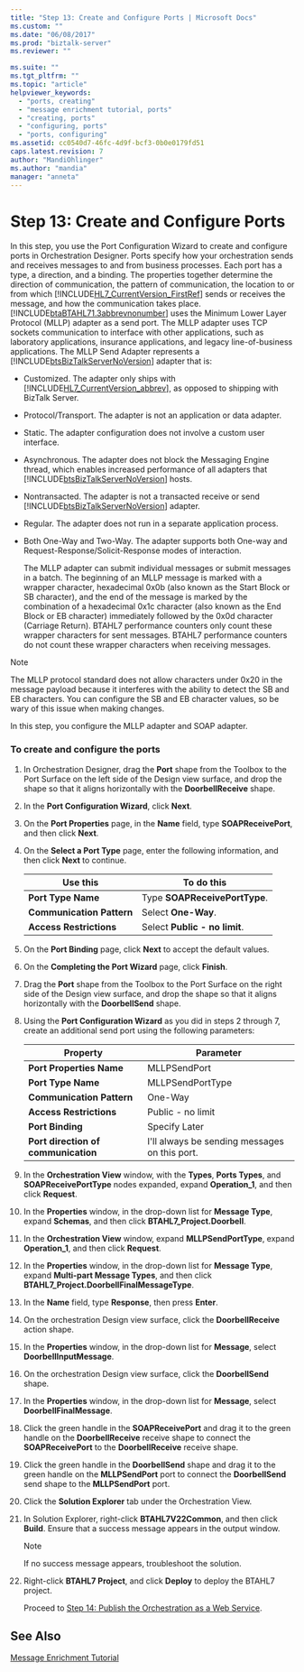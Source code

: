 ```yaml
---
title: "Step 13: Create and Configure Ports | Microsoft Docs"
ms.custom: ""
ms.date: "06/08/2017"
ms.prod: "biztalk-server"
ms.reviewer: ""

ms.suite: ""
ms.tgt_pltfrm: ""
ms.topic: "article"
helpviewer_keywords: 
  - "ports, creating"
  - "message enrichment tutorial, ports"
  - "creating, ports"
  - "configuring, ports"
  - "ports, configuring"
ms.assetid: cc0540d7-46fc-4d9f-bcf3-0b0e0179fd51
caps.latest.revision: 7
author: "MandiOhlinger"
ms.author: "mandia"
manager: "anneta"
---
```

# Step 13: Create and Configure Ports
In this step, you use the Port Configuration Wizard to create and configure ports in Orchestration Designer. Ports specify how your orchestration sends and receives messages to and from business processes. Each port has a type, a direction, and a binding. The properties together determine the direction of communication, the pattern of communication, the location to or from which [!INCLUDE[HL7_CurrentVersion_FirstRef](../../includes/hl7-currentversion-firstref-md.md)] sends or receives the message, and how the communication takes place. [!INCLUDE[btaBTAHL71.3abbrevnonumber](../../includes/btabtahl71-3abbrevnonumber-md.md)] uses the Minimum Lower Layer Protocol (MLLP) adapter as a send port. The MLLP adapter uses TCP sockets communication to interface with other applications, such as laboratory applications, insurance applications, and legacy line-of-business applications. The MLLP Send Adapter represents a [!INCLUDE[btsBizTalkServerNoVersion](../../includes/btsbiztalkservernoversion-md.md)] adapter that is:  

- Customized. The adapter only ships with [!INCLUDE[HL7_CurrentVersion_abbrev](../../includes/hl7-currentversion-abbrev-md.md)], as opposed to shipping with BizTalk Server.  

- Protocol/Transport. The adapter is not an application or data adapter.  

- Static. The adapter configuration does not involve a custom user interface.  

- Asynchronous. The adapter does not block the Messaging Engine thread, which enables increased performance of all adapters that [!INCLUDE[btsBizTalkServerNoVersion](../../includes/btsbiztalkservernoversion-md.md)] hosts.  

- Nontransacted. The adapter is not a transacted receive or send [!INCLUDE[btsBizTalkServerNoVersion](../../includes/btsbiztalkservernoversion-md.md)] adapter.  

- Regular. The adapter does not run in a separate application process.  

- Both One-Way and Two-Way. The adapter supports both One-way and Request-Response/Solicit-Response modes of interaction.  

  The MLLP adapter can submit individual messages or submit messages in a batch. The beginning of an MLLP message is marked with a wrapper character, hexadecimal 0x0b (also known as the Start Block or SB character), and the end of the message is marked by the combination of a hexadecimal 0x1c character (also known as the End Block or EB character) immediately followed by the 0x0d character (Carriage Return). BTAHL7 performance counters only count these wrapper characters for sent messages. BTAHL7 performance counters do not count these wrapper characters when receiving messages.  

> [!NOTE]
>  The MLLP protocol standard does not allow characters under 0x20 in the message payload because it interferes with the ability to detect the SB and EB characters. You can configure the SB and EB character values, so be wary of this issue when making changes.  

 In this step, you configure the MLLP adapter and SOAP adapter.  

### To create and configure the ports  

1. In Orchestration Designer, drag the **Port** shape from the Toolbox to the Port Surface on the left side of the Design view surface, and drop the shape so that it aligns horizontally with the **DoorbellReceive** shape.  

2. In the **Port Configuration Wizard**, click **Next**.  

3. On the **Port Properties** page, in the **Name** field, type **SOAPReceivePort**, and then click **Next**.  

4. On the **Select a Port Type** page, enter the following information, and then click **Next** to continue.  


   |         Use this          |          To do this           |
   |---------------------------|-------------------------------|
   |    **Port Type Name**     | Type **SOAPReceivePortType**. |
   | **Communication Pattern** |      Select **One-Way**.      |
   |  **Access Restrictions**  | Select **Public - no limit**. |


5. On the **Port Binding** page, click **Next** to accept the default values.  

6. On the **Completing the Port Wizard** page, click **Finish**.  

7. Drag the **Port** shape from the Toolbox to the Port Surface on the right side of the Design view surface, and drop the shape so that it aligns horizontally with the **DoorbellSend** shape.  

8. Using the **Port Configuration Wizard** as you did in steps 2 through 7, create an additional send port using the following parameters:  


   |              Property               |                   Parameter                   |
   |-------------------------------------|-----------------------------------------------|
   |      **Port Properties Name**       |                 MLLPSendPort                  |
   |         **Port Type Name**          |               MLLPSendPortType                |
   |      **Communication Pattern**      |                    One-Way                    |
   |       **Access Restrictions**       |               Public - no limit               |
   |          **Port Binding**           |                 Specify Later                 |
   | **Port direction of communication** | I'll always be sending messages on this port. |


9. In the **Orchestration View** window, with the **Types**, **Ports Types**, and **SOAPReceivePortType** nodes expanded, expand **Operation_1**, and then click **Request**.  

10. In the **Properties** window, in the drop-down list for **Message Type**, expand **Schemas**, and then click **BTAHL7_Project.Doorbell**.  

11. In the **Orchestration View** window, expand **MLLPSendPortType**, expand **Operation_1**, and then click **Request**.  

12. In the **Properties** window, in the drop-down list for **Message Type**, expand **Multi-part Message Types**, and then click **BTAHL7_Project.DoorbellFinalMessageType**.  

13. In the **Name** field, type **Response**, then press **Enter**.  

14. On the orchestration Design view surface, click the **DoorbellReceive** action shape.  

15. In the **Properties** window, in the drop-down list for **Message**, select **DoorbellInputMessage**.  

16. On the orchestration Design view surface, click the **DoorbellSend** shape.  

17. In the **Properties** window, in the drop-down list for **Message**, select **DoorbellFinalMessage**.  

18. Click the green handle in the **SOAPReceivePort** and drag it to the green handle on the **DoorbellReceive** receive shape to connect the **SOAPReceivePort** to the **DoorbellReceive** receive shape.  

19. Click the green handle in the **DoorbellSend** shape and drag it to the green handle on the **MLLPSendPort** port to connect the **DoorbellSend** send shape to the **MLLPSendPort** port.  

20. Click the **Solution Explorer** tab under the Orchestration View.  

21. In Solution Explorer, right-click **BTAHL7V22Common**, and then click **Build**. Ensure that a success message appears in the output window.  

    > [!NOTE]
    >  If no success message appears, troubleshoot the solution.  

22. Right-click **BTAHL7 Project**, and click **Deploy** to deploy the BTAHL7 project.  

    Proceed to [Step 14: Publish the Orchestration as a Web Service](../../adapters-and-accelerators/accelerator-hl7/step-14-publish-the-orchestration-as-a-web-service.md).  

## See Also  
 [Message Enrichment Tutorial](../../adapters-and-accelerators/accelerator-hl7/message-enrichment-tutorial.md)